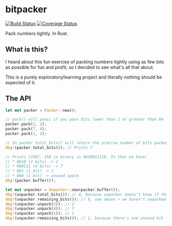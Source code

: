 # bitpacker
[![Build Status](https://travis-ci.org/jstasiak/bitpacker.svg?branch=master)](https://travis-ci.org/jstasiak/bitpacker)
[![Coverage Status](https://coveralls.io/repos/github/jstasiak/bitpacker/badge.svg?branch=master)](https://coveralls.io/github/jstasiak/bitpacker?branch=master)

Pack numbers tightly. In Rust.

## What is this?

I heard about this fun exercise of packing numbers tightly using as few bits as
possible for fun and profit, so I decided to see what's all that about.

This is a purely exploratory/learning project and literally nothing should be
expected of it.


## The API

```rust
let mut packer = Packer::new();

// pack() will panic if you pass bits lower than 1 or greater than 64
packer.pack(2, 2);
packer.pack(7, 4);
packer.pack(1, 1);

// In packer total_bits() will return the precise number of bits packed.
dbg!(packer.total_bits()); // Prints 7

// Prints [158]. 158 in binary is 0b10011110. In that we have:
// * 0b10 (2 bits) -> 2
// * 0b0111 (4 bits) -> 7
// * 0b1 (1 bit) -> 1
// * 0b0 (1 bit) -> unused space
dbg!(packer.buffer());

let mut unpacker = Unpacker::new(packer.buffer());
dbg!(unpacker.total_bits()); // 8, because unpacker doesn't know if there are unused bits.
dbg!(unpacker.remaining_bits()); // 8, see above + we haven't unpacked anything yet
dbg!(unpacker.unpack(2)); // 2
dbg!(unpacker.unpack(4)); // 7
dbg!(unpacker.unpack(1)); // 1
dbg!(unpacker.remaining_bits()); // 1, because there's one unused bit left. Its value is undefined.
```
